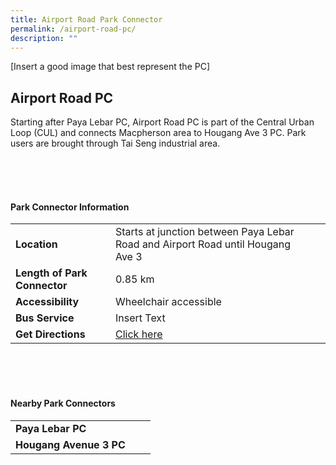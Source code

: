 ```yaml
---
title: Airport Road Park Connector
permalink: /airport-road-pc/
description: ""
---
```

[Insert a good image that best represent the PC]

## Airport Road PC

Starting after Paya Lebar PC, Airport Road PC is part of the Central Urban Loop (CUL) and connects Macpherson area to Hougang Ave 3 PC. Park users are brought through Tai Seng industrial area.


<br>
<br>
<br>

#### Park Connector Information
|  |  |  |
| -------- | -------- | -------- |
| **Location** | Starts at junction between Paya Lebar Road and Airport Road until Hougang Ave 3 |  |
| **Length of Park Connector** | 0.85 km   |  |
| **Accessibility** | Wheelchair accessible | |
| **Bus Service** | Insert Text | |
| **Get Directions** | [Click here](http://www.onemap.gov.sg/main/v2/?lat=1.3339244&amp;lng=103.8895404) | |

<br>
<br>
<br>	

#### Nearby Park Connectors
|   |  |  |
| -------- | -------- | -------- |
| **Paya Lebar PC** | | |
| **Hougang Avenue 3 PC** | | |